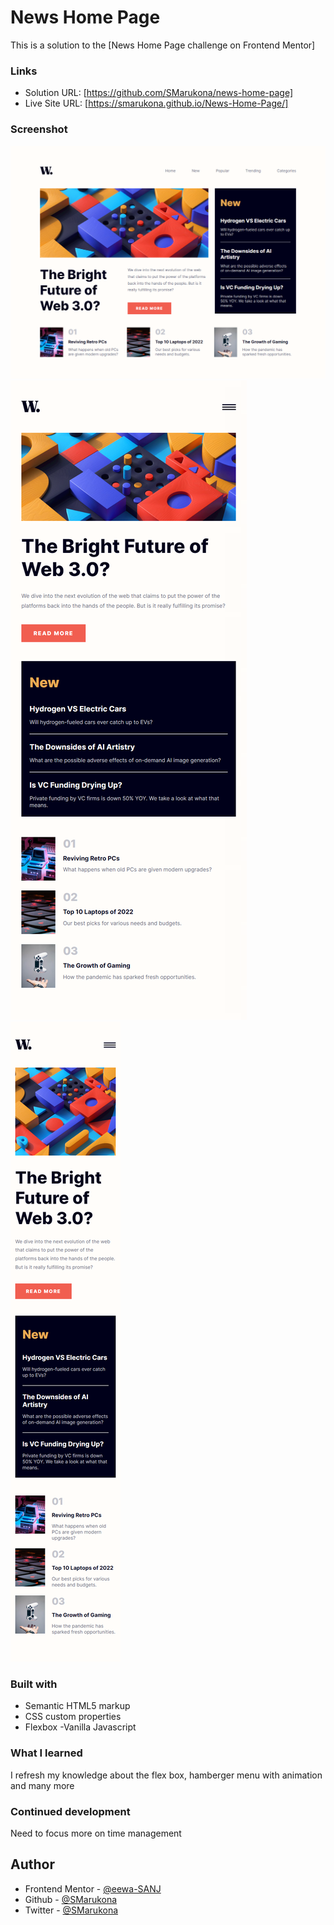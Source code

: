 # News Home Page 

This is a solution to the [News Home Page challenge on Frontend Mentor]

### Links

- Solution URL: [https://github.com/SMarukona/news-home-page]
- Live Site URL: [https://smarukona.github.io/News-Home-Page/]

### Screenshot

![Desktop](assets/ss/desktop.png)
![Tab](assets/ss/tab.png)
![Mobile](assets/ss/mobile.png)

### Built with

- Semantic HTML5 markup
- CSS custom properties
- Flexbox
-Vanilla Javascript

### What I learned
I refresh my knowledge about the flex box, hamberger menu with animation and many more

### Continued development
Need to focus more on time management

## Author
- Frontend Mentor - [@eewa-SANJ](https://www.frontendmentor.io/profile/eewa-SANJ)
- Github - [@SMarukona](https://github.com/SMarukona)
- Twitter - [@SMarukona](https://twitter.com/SMarukona)



